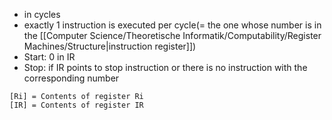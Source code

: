 - in cycles
- exactly 1 instruction is executed per cycle(= the one whose number is in the [[Computer Science/Theoretische Informatik/Computability/Register Machines/Structure|instruction register]])
- Start: 0 in IR
- Stop: if IR points to stop instruction or there is no instruction with the corresponding number

```RAM
[Ri] = Contents of register Ri
[IR] = Contents of register IR
```
